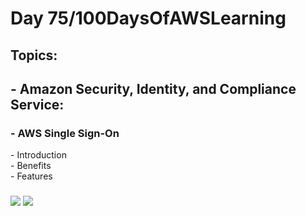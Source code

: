 <h1> Day 75/100DaysOfAWSLearning </h1>
<h2> Topics: </h2>

 <h2>  - Amazon Security, Identity, and Compliance Service: </h2>

<h3> - AWS Single Sign-On</h3>
         - Introduction <br>
         - Benefits <br> 
         - Features <br>
     
         
  <h3>   </h3>
       

<img src = "https://github.com/thetechgirlgita/100-days-of-aws-learning/blob/master/Images/Day75/75_1.jpg?raw=true">
<img src = "https://github.com/thetechgirlgita/100-days-of-aws-learning/blob/master/Images/Day75/75_2.jpg?raw=true">
